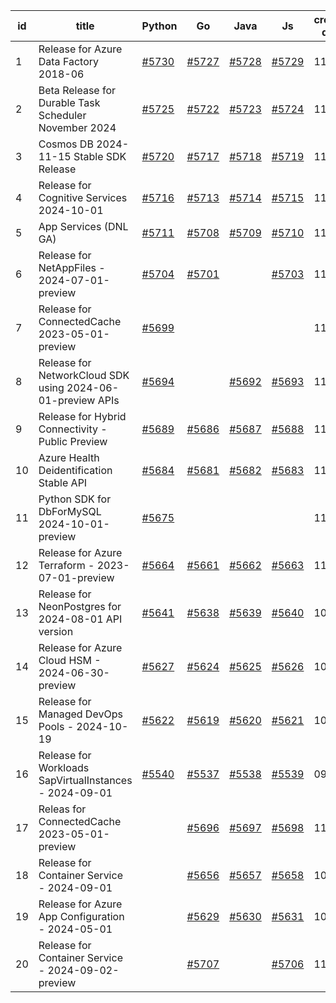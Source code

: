 | id | title | Python | Go | Java | Js | created date | target date | status |
| ------ | ------ | ------ | ------ | ------ | ------ | ------ | ------ | :-----: |
| 1 | Release for Azure Data Factory 2018-06  | [#5730](https://github.com/Azure/sdk-release-request/issues/5730)  | [#5727](https://github.com/Azure/sdk-release-request/issues/5727)  | [#5728](https://github.com/Azure/sdk-release-request/issues/5728)  | [#5729](https://github.com/Azure/sdk-release-request/issues/5729)  | 11-15 | 12-26 |  |
| 2 | Beta Release for Durable Task Scheduler November 2024  | [#5725](https://github.com/Azure/sdk-release-request/issues/5725)  | [#5722](https://github.com/Azure/sdk-release-request/issues/5722)  | [#5723](https://github.com/Azure/sdk-release-request/issues/5723)  | [#5724](https://github.com/Azure/sdk-release-request/issues/5724)  | 11-15 | 12-27 |  |
| 3 | Cosmos DB 2024-11-15 Stable SDK Release  | [#5720](https://github.com/Azure/sdk-release-request/issues/5720)  | [#5717](https://github.com/Azure/sdk-release-request/issues/5717)  | [#5718](https://github.com/Azure/sdk-release-request/issues/5718)  | [#5719](https://github.com/Azure/sdk-release-request/issues/5719)  | 11-13 | 11-22 |  |
| 4 | Release for Cognitive Services 2024-10-01  | [#5716](https://github.com/Azure/sdk-release-request/issues/5716)  | [#5713](https://github.com/Azure/sdk-release-request/issues/5713)  | [#5714](https://github.com/Azure/sdk-release-request/issues/5714)  | [#5715](https://github.com/Azure/sdk-release-request/issues/5715)  | 11-11 | 12-27 |  |
| 5 | App Services (DNL GA)  | [#5711](https://github.com/Azure/sdk-release-request/issues/5711)  | [#5708](https://github.com/Azure/sdk-release-request/issues/5708)  | [#5709](https://github.com/Azure/sdk-release-request/issues/5709)  | [#5710](https://github.com/Azure/sdk-release-request/issues/5710)  | 11-11 | 11-22 |  |
| 6 | Release for NetAppFiles - 2024-07-01-preview  | [#5704](https://github.com/Azure/sdk-release-request/issues/5704)  | [#5701](https://github.com/Azure/sdk-release-request/issues/5701)  |  | [#5703](https://github.com/Azure/sdk-release-request/issues/5703)  | 11-07 | 11-22 |  |
| 7 | Release for ConnectedCache 2023-05-01-preview  | [#5699](https://github.com/Azure/sdk-release-request/issues/5699)  |  |  |  | 11-07 |  |  |
| 8 | Release for NetworkCloud SDK using 2024-06-01-preview APIs  | [#5694](https://github.com/Azure/sdk-release-request/issues/5694)  |  | [#5692](https://github.com/Azure/sdk-release-request/issues/5692)  | [#5693](https://github.com/Azure/sdk-release-request/issues/5693)  | 11-06 | 11-22 |  |
| 9 | Release for Hybrid Connectivity - Public Preview  | [#5689](https://github.com/Azure/sdk-release-request/issues/5689)  | [#5686](https://github.com/Azure/sdk-release-request/issues/5686)  | [#5687](https://github.com/Azure/sdk-release-request/issues/5687)  | [#5688](https://github.com/Azure/sdk-release-request/issues/5688)  | 11-05 | 11-22 |  |
| 10 | Azure Health Deidentification Stable API  | [#5684](https://github.com/Azure/sdk-release-request/issues/5684)  | [#5681](https://github.com/Azure/sdk-release-request/issues/5681)  | [#5682](https://github.com/Azure/sdk-release-request/issues/5682)  | [#5683](https://github.com/Azure/sdk-release-request/issues/5683)  | 11-05 | 11-22 |  |
| 11 | Python SDK for DbForMySQL 2024-10-01-preview  | [#5675](https://github.com/Azure/sdk-release-request/issues/5675)  |  |  |  | 11-04 | 11-21 |  |
| 12 | Release for Azure Terraform - 2023-07-01-preview  | [#5664](https://github.com/Azure/sdk-release-request/issues/5664)  | [#5661](https://github.com/Azure/sdk-release-request/issues/5661)  | [#5662](https://github.com/Azure/sdk-release-request/issues/5662)  | [#5663](https://github.com/Azure/sdk-release-request/issues/5663)  | 11-04 | 11-21 |  |
| 13 | Release for NeonPostgres for 2024-08-01 API version  | [#5641](https://github.com/Azure/sdk-release-request/issues/5641)  | [#5638](https://github.com/Azure/sdk-release-request/issues/5638)  | [#5639](https://github.com/Azure/sdk-release-request/issues/5639)  | [#5640](https://github.com/Azure/sdk-release-request/issues/5640)  | 10-23 | 11-21 | Hold on by JS/Python/ |
| 14 | Release for Azure Cloud HSM - 2024-06-30-preview  | [#5627](https://github.com/Azure/sdk-release-request/issues/5627)  | [#5624](https://github.com/Azure/sdk-release-request/issues/5624)  | [#5625](https://github.com/Azure/sdk-release-request/issues/5625)  | [#5626](https://github.com/Azure/sdk-release-request/issues/5626)  | 10-22 | 11-22 |  |
| 15 | Release for Managed DevOps Pools - 2024-10-19  | [#5622](https://github.com/Azure/sdk-release-request/issues/5622)  | [#5619](https://github.com/Azure/sdk-release-request/issues/5619)  | [#5620](https://github.com/Azure/sdk-release-request/issues/5620)  | [#5621](https://github.com/Azure/sdk-release-request/issues/5621)  | 10-16 | 11-22 |  |
| 16 | Release for Workloads SapVirtualInstances - 2024-09-01  | [#5540](https://github.com/Azure/sdk-release-request/issues/5540)  | [#5537](https://github.com/Azure/sdk-release-request/issues/5537)  | [#5538](https://github.com/Azure/sdk-release-request/issues/5538)  | [#5539](https://github.com/Azure/sdk-release-request/issues/5539)  | 09-27 | 11-22 | Hold on by JS/Go/Python/ |
| 17 | Releas for ConnectedCache 2023-05-01-preview  |  | [#5696](https://github.com/Azure/sdk-release-request/issues/5696)  | [#5697](https://github.com/Azure/sdk-release-request/issues/5697)  | [#5698](https://github.com/Azure/sdk-release-request/issues/5698)  | 11-07 | 11-22 |  |
| 18 | Release for Container Service - 2024-09-01  |  | [#5656](https://github.com/Azure/sdk-release-request/issues/5656)  | [#5657](https://github.com/Azure/sdk-release-request/issues/5657)  | [#5658](https://github.com/Azure/sdk-release-request/issues/5658)  | 10-30 | 11-21 |  |
| 19 | Release for Azure App Configuration - 2024-05-01  |  | [#5629](https://github.com/Azure/sdk-release-request/issues/5629)  | [#5630](https://github.com/Azure/sdk-release-request/issues/5630)  | [#5631](https://github.com/Azure/sdk-release-request/issues/5631)  | 10-22 | 11-22 |  |
| 20 | Release for Container Service - 2024-09-02-preview  |  | [#5707](https://github.com/Azure/sdk-release-request/issues/5707)  |  | [#5706](https://github.com/Azure/sdk-release-request/issues/5706)  | 11-11 | 12-26 |  |
